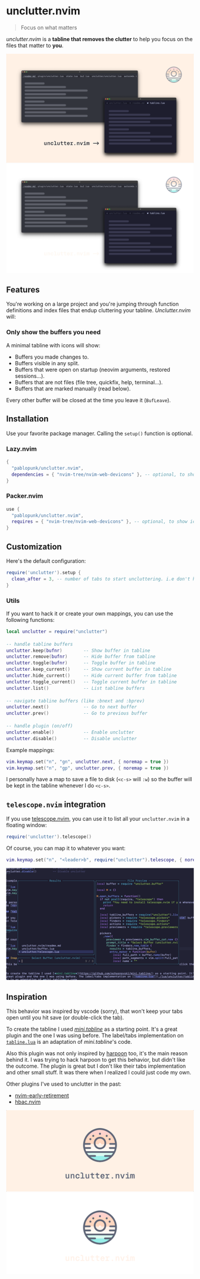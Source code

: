 # unclutter.nvim

> Focus on what matters

*unclutter.nvim* is a **tabline that removes the clutter** to help you focus on the files that matter to **you**.

![before-after](./art/before-after-light.png#gh-light-mode-only)
![before-after](./art/before-after-dark.png#gh-dark-mode-only)

## Features

You're working on a large project and you're jumping through function definitions and index files that endup cluttering your tabline. *Unclutter.nvim* will:

### Only show the buffers you need

A minimal tabline with icons will show:

- Buffers you made changes to.
- Buffers visible in any split.
- Buffers that were open on startup (neovim arguments, restored sessions...).
- Buffers that are not files (file tree, quickfix, help, terminal...).
- Buffers that are marked manually (read below).

Every other buffer will be closed at the time you leave it (`BufLeave`).

## Installation

Use your favorite package manager. Calling the `setup()` function is optional.

### Lazy.nvim

```lua
{
  "pablopunk/unclutter.nvim",
  dependencies = { "nvim-tree/nvim-web-devicons" }, -- optional, to show icons on tabs
}
```

### Packer.nvim

```lua
use {
  "pablopunk/unclutter.nvim",
  requires = { "nvim-tree/nvim-web-devicons" }, -- optional, to show icons on tabs
}
```

## Customization

Here's the default configuration:

```lua
require('unclutter').setup {
  clean_after = 3, -- number of tabs to start uncluttering. i.e don't hide until 4 tabs are open
}
```

### Utils

If you want to hack it or create your own mappings, you can use the following functions:

```lua
local unclutter = require("unclutter")

-- handle tabline buffers
unclutter.keep(bufnr)        -- Show buffer in tabline
unclutter.remove(bufnr)      -- Hide buffer from tabline
unclutter.toggle(bufnr)      -- Toggle buffer in tabline
unclutter.keep_current()     -- Show current buffer in tabline
unclutter.hide_current()     -- Hide current buffer from tabline
unclutter.toggle_current()   -- Toggle current buffer in tabline
unclutter.list()             -- List tabline buffers

-- navigate tabline buffers (like :bnext and :bprev)
unclutter.next()             -- Go to next buffer
unclutter.prev()             -- Go to previous buffer

-- handle plugin (on/off)
unclutter.enable()           -- Enable unclutter
unclutter.disable()          -- Disable unclutter
```

Example mappings:

```lua
vim.keymap.set("n", "gn", unclutter.next, { noremap = true })
vim.keymap.set("n", "gp", unclutter.prev, { noremap = true })
```

I personally have a map to save a file to disk (`<c-s>` will `:w`) so the buffer will be kept in the tabline whenever I do `<c-s>`.

## `telescope.nvim` integration

If you use [telescope.nvim](https://github.com/nvim-telescope/telescope.nvim), you can use it to list all your `unclutter.nvim` in a floating window:

```lua
require('unclutter').telescope()
```

Of course, you can map it to whatever you want:

```lua
vim.keymap.set("n", "<leader>b", require("unclutter").telescope, { noremap = true })
```

![telescope integration](./art/telescope-integration.png)

## Inspiration

This behavior was inspired by vscode (sorry), that won't keep your tabs open until you hit save (or double-click the tab).

To create the tabline I used [*mini.tabline*](https://github.com/echasnovski/mini.tabline/) as a starting point. It's a great plugin and the one I was using before. The label/tabs implementation on [`tabline.lua`](./lua/unclutter/tabline.lua) is an adaptation of *mini.tabline*'s code.

Also this plugin was not only inspired by [harpoon](https://github.com/ThePrimeagen/harpoon) too, it's the main reason behind it. I was trying to hack harpoon to get this behavior, but didn't like the outcome. The plugin is great but I don't like their tabs implementation and other small stuff. It was there when I realized I could just code my own.

Other plugins I've used to unclutter in the past:

* [nvim-early-retirement](https://github.com/chrisgrieser/nvim-early-retirement)
* [hbac.nvim](https://github.com/axkirillov/hbac.nvim)

![logo-light](./art/logo-light.png#gh-light-mode-only)
![logo-dark](./art/logo-dark.png#gh-dark-mode-only)

